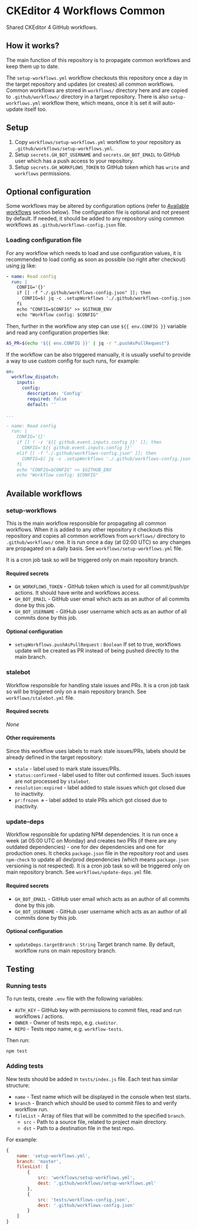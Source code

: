 # CKEditor 4 Workflows Common

Shared CKEditor 4 GitHub workflows.

## How it works?

The main function of this repository is to propagate common workflows and keep them up to date.

The `setup-workflows.yml` workflow checkouts this repository once a day in the target repository and updates (or creates) all common workflows. Common workflows are stored in `workflows/` directory here and are copied to `.github/workflows/` directory in a target repository. There is also `setup-workflows.yml` workflow there, which means, once it is set it will auto-update itself too.

## Setup

1. Copy `workflows/setup-workflows.yml` workflow to your repository as `.github/workflows/setup-workflows.yml`.
1. Setup `secrets.GH_BOT_USERNAME` and `secrets.GH_BOT_EMAIL` to GitHub user which has a push access to your repository.
1. Setup `secrets.GH_WORKFLOWS_TOKEN` to GitHub token which has `write` and `workflows` permissions.

## Optional configuration

Some workflows may be altered by configuration options (refer to [Available workflows](#available-workflows) section below). The configuration file is optional and not present by default. If needed, it should be added to any repository using common workflows as `.github/workflows-config.json` file.

### Loading configuration file

For any workflow which needs to load and use configuration values, it is recommended to load config as soon as possible (so right after checkout) using [jq](https://stedolan.github.io/jq/) like:

```yml
- name: Read config
  run: |
    CONFIG='{}'
    if [[ -f "./.github/workflows-config.json" ]]; then
      CONFIG=$( jq -c .setupWorkflows './.github/workflows-config.json' )
    fi
    echo "CONFIG=$CONFIG" >> $GITHUB_ENV
    echo "Workflow config: $CONFIG"
```

Then, further in the workflow any step can use `${{ env.CONFIG }}` variable and read any configuration properties like:

```bash
AS_PR=$(echo '${{ env.CONFIG }}' | jq -r ".pushAsPullRequest")
```

If the workflow can be also triggered manually, it is usually useful to provide a way to use custom config for such runs, for example:

```yml
on:
  workflow_dispatch:
    inputs:
      config:
        description: 'Config'
        required: false
        default: ''

...

- name: Read config
  run: |
    CONFIG='{}'
    if [[ ! -z '${{ github.event.inputs.config }}' ]]; then
      CONFIG='${{ github.event.inputs.config }}'
    elif [[ -f "./.github/workflows-config.json" ]]; then
      CONFIG=$( jq -c .setupWorkflows './.github/workflows-config.json' )
    fi
    echo "CONFIG=$CONFIG" >> $GITHUB_ENV
    echo "Workflow config: $CONFIG"
```

## Available workflows

### setup-workflows

This is the main workflow responsible for propagating all common workflows. When it is added to any other repository it checkouts this repository and copies all common workflows from `workflows/` directory to `.github/workflows/` one. It is run once a day (at 02:00 UTC) so any changes are propagated on a daily basis. See `workflows/setup-workflows.yml` file.

It is a cron job task so will be triggered only on main repository branch.

#### Required secrets

* `GH_WORKFLOWS_TOKEN` - GitHub token which is used for all commit/push/pr actions. It should have write and workflows access.
* `GH_BOT_EMAIL` - GitHub user email which acts as an author of all commits done by this job.
* `GH_BOT_USERNAME` - GitHub user username which acts as an author of all commits done by this job.

#### Optional configuration

* `setupWorkflows.pushAsPullRequest` : `Boolean` If set to true, workflows update will be created as PR instead of being pushed directly to the main branch.

### stalebot

Workflow responsible for handling stale issues and PRs. It is a cron job task so will be triggered only on a main repository branch. See `workflows/stalebot.yml` file.

#### Required secrets

_None_

#### Other requirements

Since this workflow uses labels to mark stale issues/PRs, labels should be already defined in the target repository:

* `stale` - label used to mark stale issues/PRs.
* `status:confirmed` - label used to filter out confirmed issues. Such issues are not processed by `stalebot`.
* `resolution:expired` - label added to stale issues which got closed due to inactivity.
* `pr:frozen ❄` - label added to stale PRs which got closed due to inactivity.

### update-deps

Workflow responsible for updating NPM dependencies. It is run once a week (at 05:00 UTC on Monday) and creates two PRs (if there are any outdated dependencies) - one for dev dependencies and one for production ones. It checks `package.json` file in the repository root and uses `npm-check` to update all dev/prod dependencies (which means `package.json` versioning is not respected). It is a cron job task so will be triggered only on main repository branch. See `workflows/update-deps.yml` file.

#### Required secrets

* `GH_BOT_EMAIL` - GitHub user email which acts as an author of all commits done by this job.
* `GH_BOT_USERNAME` - GitHub user username which acts as an author of all commits done by this job.

#### Optional configuration

* `updateDeps.targetBranch` : `String` Target branch name. By default, workflow runs on main repository branch.

## Testing

### Running tests

To run tests, create `.env` file with the following variables:

* `AUTH_KEY` - GitHub key with permissions to commit files, read and run workflows / actions.
* `OWNER` - Owner of tests repo, e.g. `ckeditor`.
* `REPO` - Tests repo name, e.g. `workflow-tests`.

Then run:

```
npm test
```

### Adding tests

New tests should be added in `tests/index.js` file. Each test has similar structure:
* `name` - Test name which will be displayed in the console when test starts.
* `branch` - Branch which should be used to commit files to and verify workflow run.
* `fileList` - Array of files that will be committed to the specified `branch`.
  * `src` - Path to a source file, related to project main directory.
  * `dst` - Path to a destination file in the test repo.

For example:

```js
{
	name: 'setup-workflows.yml',
	branch: 'master',
	filesList: [
		{
			src: 'workflows/setup-workflows.yml',
			dest: '.github/workflows/setup-workflows.yml'
		},
		{
			src: 'tests/workflows-config.json',
			dest: '.github/workflows-config.json'
		}
	]
}
```
